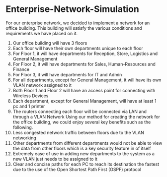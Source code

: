 # Enterprise-Network-Simulation
For our enterprise network, we decided to implement a network for an office building. This
building will satisfy the various conditions and requirements we have placed on it.
1. Our office building will have 3 floors
2. Each floor will have their own departments unique to each floor
3. For Floor 1, it will have departments for Reception, Store, Logistics and General
Management
4. For Floor 2, it will have departments for Sales, Human-Resources and Finance
5. For Floor 3, it will have departments for IT and Admin
6. For all departments, except for General Management, it will have its own VLAN
network assigned to it
7. Both Floor 1 and Floor 2 will have an access point for connecting with Wireless
Devices
8. Each department, except for General Management, will have at least 1 pc and 1
printer
9. The routers connecting each floor will be connected via LAN and through a VLAN
Network
Using our method for creating the network for the office building, we could enjoy several key
benefits such as the following.
1. Less congested network traffic between floors due to the VLAN networking
2. Other departments from different departments would not be able to view the data
from other floors which is a key security feature in of itself
3. Extremely ease of use in adding new departments to the system as a new VLAN just
needs to be assigned to it
4. Clear and concise paths for each PC to reach its destination the fastest due to the
use of the Open Shortest Path First (OSPF) protocol
